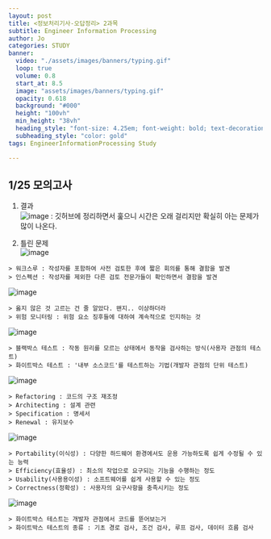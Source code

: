 ```yaml
---
layout: post
title: <정보처리기사-오답정리> 2과목 
subtitle: Engineer Information Processing
author: Jo
categories: STUDY
banner:
  video: "./assets/images/banners/typing.gif"
  loop: true
  volume: 0.8
  start_at: 8.5
  image: "assets/images/banners/typing.gif"
  opacity: 0.618
  background: "#000"
  height: "100vh"
  min_height: "38vh"
  heading_style: "font-size: 4.25em; font-weight: bold; text-decoration: underline"
  subheading_style: "color: gold"
tags: EngineerInformationProcessing Study

---
```



## 1/25 모의고사

1. 결과 <br>
![image](https://github.com/CheeseYoung/Cheeseyoung.github.io/assets/132384527/d05b0fc8-77ae-44d8-986a-305ed1c90601)
: 깃허브에 정리하면서 훑으니 시간은 오래 걸리지만 확실히 아는 문제가 많이 나온다.

2. 틀린 문제 <br>
![image](https://github.com/CheeseYoung/Cheeseyoung.github.io/assets/132384527/d17d0e27-e326-42f3-a067-4f93fb77313a)

```
> 워크스루 : 작성자를 포함하여 사전 검토한 후에 짧은 회의를 통해 결함을 발견
> 인스펙션 : 작성자를 제외한 다른 검토 전문가들이 확인하면서 결함을 발견
```

![image](https://github.com/CheeseYoung/Cheeseyoung.github.io/assets/132384527/08fb41ac-4a23-4175-9ef7-a9237a97560a)

```
> 옳지 않은 것 고르는 건 줄 알았다. 왠지.. 이상하더라
> 위험 모니터링 : 위험 요소 징후들에 대하여 계속적으로 인지하는 것
```

![image](https://github.com/CheeseYoung/Cheeseyoung.github.io/assets/132384527/3460c3ff-d3b4-4195-85c8-c04148bee4a9)

```
> 블랙박스 테스트 : 작동 원리를 모르는 상태에서 동작을 검사하는 방식(사용자 관점의 테스트)
> 화이트박스 테스트 : '내부 소스코드'를 테스트하는 기법(개발자 관점의 단위 테스트)
```

![image](https://github.com/CheeseYoung/Cheeseyoung.github.io/assets/132384527/98540d86-ba99-49eb-b0d9-7abe8143267b)

```
> Refactoring : 코드의 구조 재조정
> Architecting : 설계 관련
> Specification : 명세서
> Renewal : 유지보수
```

![image](https://github.com/CheeseYoung/Cheeseyoung.github.io/assets/132384527/63d0d860-ee39-4857-8cea-50052382a9df)

```
> Portability(이식성) : 다양한 하드웨어 환경에서도 운용 가능하도록 쉽게 수정될 수 있는 능력
> Efficiency(효율성) : 최소의 작업으로 요구되는 기능을 수행하는 정도
> Usability(사용용이성) : 소프트웨어를 쉽게 사용할 수 있는 정도
> Correctness(정확성) : 사용자의 요구사항을 충족시키는 정도
```

![image](https://github.com/CheeseYoung/Cheeseyoung.github.io/assets/132384527/2bd62851-2513-4b57-a2b2-e627a395fd3e)

```
> 화이트박스 테스트는 개발자 관점에서 코드를 뜯어보는거
> 화이트박스 테스트의 종류 : 기초 경로 검사, 조건 검사, 루프 검사, 데이터 흐름 검사
```









